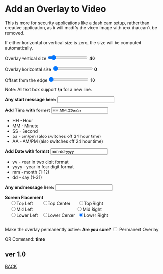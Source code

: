 <script src="../../jquery.min.js"></script>
<script src="../../qrcodeborder.js"></script>
<style>
        #qrcode{
            width: 100%;
        }
        div{
            width: 100%;
            display: inline-block;
        }
</style>

# Add an Overlay to Video

This is more for security applications like a dash cam setup, rather than creative application, as it will modify the video image with text that can't be removed.

If either horizontal or vertical size is zero, the size will be computed automatically.
 
Overlay vertical size <input type="range" id="vsize" name="vsize" min="0" max="400" value="40"><label for="vsize"></label> <b id="vstext">40</b>

Overlay horizontal size <input type="range" id="hsize" name="hsize" min="0" max="400" value="0"><label for="hsize"></label> <b id="hstext">0</b>

Offset from the edge <input type="range" id="offset" name="offset" min="10" max="150" value="10"><label for="offset"></label> <b id="offtext">10</b>

Note: All text box support **\n** for a new line.

**Any start message here:** <input type="text" id="startmsg" value=""><br>

**Add Time with format**  <input type="text" id="addtime" value="HH:MM:SSaa\n">

 * HH - Hour
 * MM - Minute
 * SS - Second
 * aa - am/pm (also switches off 24 hour time)
 * AA - AM/PM (also switches off 24 hour time)

**Add Date with format**  <input type="text" id="adddate" value="mm-dd-yyyy">

 * yy - year in two digit format
 * yyyy - year in four digit format
 * mm - month (1-12)
 * dd - day (1-31)
  
**Any end message here:** <input type="text" id="endmsg" value=""><br>

**Screen Placement** <br>
  &nbsp;&nbsp;&nbsp;&nbsp;<input type="radio" id="b1" name="placement" value="TL"><label for="b1">Top Left    </label>&nbsp;&nbsp;&nbsp;&nbsp;&nbsp;
  <input type="radio" id="b2" name="placement" value="TC"><label for="b2">Top Center  </label>&nbsp;&nbsp;&nbsp;&nbsp;
  <input type="radio" id="b3" name="placement" value="TR"><label for="b3">Top Right   </label><br>
  &nbsp;&nbsp;&nbsp;&nbsp;<input type="radio" id="b4" name="placement" value="ML"><label for="b4">Mid Left    </label>&nbsp;
  &nbsp;&nbsp;&nbsp;&nbsp;&nbsp;&nbsp;&nbsp;&nbsp;&nbsp;&nbsp;&nbsp;&nbsp;&nbsp;&nbsp;&nbsp;&nbsp;&nbsp;&nbsp;&nbsp;&nbsp;&nbsp;&nbsp;&nbsp;&nbsp;&nbsp;&nbsp;&nbsp;&nbsp;&nbsp;&nbsp;&nbsp;&nbsp;
  <input type="radio" id="b5" name="placement" value="MR"><label for="b5">Mid Right   </label><br>
  &nbsp;&nbsp;&nbsp;&nbsp;<input type="radio" id="b6" name="placement" value="BL"><label for="b6">Lower Left  </label>&nbsp;
  <input type="radio" id="b7" name="placement" value="BC"><label for="b7">Lower Center</label>&nbsp;
  <input type="radio" id="b8" name="placement" value="BR" checked><label for="b8">Lower Right </label>&nbsp;<br>
  
<center>
<div id="qrcode"></div>
<br>
</center>


Make the overlay permanently active: **Are you sure?** <input type="checkbox" id="permanent" name="permanent"> <label for="permanent">Permanent Overlay</label><br>

QR Command: <b id="qrtext">time</b><br>
        
## ver 1.0
[BACK](..)

<script>
var once = true;
var qrcode;
var cmd = "";

function makeQR() 
{	
  if(once == true)
  {
    qrcode = new QRCode(document.getElementById("qrcode"), 
    {
      text : "!oMBURN=\"\"",
      width : 360,
      height : 360,
      correctLevel : QRCode.CorrectLevel.M
    });
    once = false;
  }
}

function timeLoop()
{
  if(document.getElementById("startmsg") != null)
  {
    var mtype = "o";
	var openb = "\[";
	var closeb = "\]";
	
    if(document.getElementById("permanent").checked == true)
		mtype = "!";
	
    cmd = mtype + "MBRNO=" + document.getElementById("offset").value
	+ mtype + "MBURN=\"(" 
	+ document.getElementById("hsize").value + "," 
	+ document.getElementById("vsize").value + ")" 	
	+ document.getElementById("startmsg").value + openb
	+ document.getElementById("placement").value
	+ document.getElementById("addtime").value 
	+ document.getElementById("adddate").value + closeb
	+ document.getElementById("endmsg").value	
	+ "\"";
  }
  else
  {
    cmd = "oMBURN=\"\"";
  }

  if(document.getElementById("hsize") != null)
  {
	var h = document.getElementById("hsize").value;
	var v = document.getElementById("vsize").value;
	var o = document.getElementById("offset").value;
 
	document.getElementById("hstext").innerHTML = h;
	document.getElementById("vstext").innerHTML = v;
	document.getElementById("offtext").innerHTML = o;
  }
  
  qrcode.clear(); 
  qrcode.makeCode(cmd);
  document.getElementById("qrtext").innerHTML = cmd;
  var t = setTimeout(timeLoop, 50);
}

function myReloadFunction() {
  location.reload();
}

makeQR();
timeLoop();

</script>
